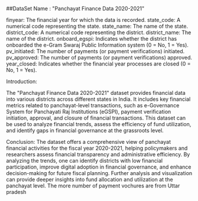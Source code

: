 ##DataSet Name :  "Panchayat Finance Data 2020-2021"

finyear: The financial year for which the data is recorded.
state_code: A numerical code representing the state.
state_name: The name of the state.
district_code: A numerical code representing the district.
district_name: The name of the district.
onboard_egspi: Indicates whether the district has onboarded the e-Gram Swaraj Public Information system (0 = No, 1 = Yes).
pv_initiated: The number of payments (or payment verifications) initiated.
pv_approved: The number of payments (or payment verifications) approved.
year_closed: Indicates whether the financial year processes are closed (0 = No, 1 = Yes).

Introduction:

The "Panchayat Finance Data 2020-2021" dataset provides financial data into various districts across different states in India.
It includes key financial metrics related to panchayat-level transactions, such as e-Governance System for Panchayati Raj Institutions (eGSPI), payment verification initiation, approval, and closure of financial transactions.
This dataset can be used to analyze financial trends, assess the efficiency of fund utilization, and identify gaps in financial governance at the grassroots level.

Conclusion:
The dataset offers a comprehensive view of panchayat financial activities for the fiscal year 2020-2021, helping policymakers and researchers assess financial transparency and administrative efficiency.
By analyzing the trends, one can identify districts with low financial participation, improve digital adoption in financial governance, and enhance decision-making for future fiscal planning.
Further analysis and visualization can provide deeper insights into fund allocation and utilization at the panchayat level. The more number of payment vochures are from Uttar pradesh
